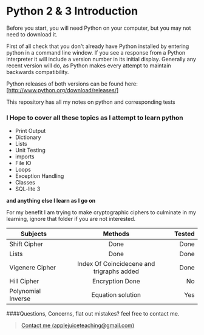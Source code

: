 Python 2 & 3 Introduction 
===================

Before you start, you will need Python on your computer, but you may not need to download it.

First of all check that you don't already have Python installed by entering python in a command line window. If you see a response from a Python interpreter it will include a version number in its initial display. Generally any recent version will do, as Python makes every attempt to maintain backwards compatibility.


Python releases of both versions can be found here: [http://www.python.org/download/releases/]

This repository has all my notes on python and corresponding tests


### I Hope to cover all these topics as I attempt to learn python 
* Print Output
* Dictionary
* Lists
* Unit Testing
* imports
* File IO
* Loops
* Exception Handling
* Classes
* SQL-lite 3

**and anything else I learn as I go on**



For my benefit I am trying to make cryptographic ciphers to culminate in
my learning, ignore that folder if you are not interested.

| Subjects      | Methods       | Tested  |
| ------------- |:-------------:| -----:|
| Shift Cipher| Done | Done |
| Lists| Done|Done|
| Vigenere Cipher|Index Of Coincidecene and trigraphs added|Done|
| Hill Cipher|Encryption Done|No|
| Polynomial Inverse|Equation solution|Yes|



####Questions, Concerns, flat out mistakes?  feel free to contact me.

> [Contact me (applejuiceteaching@gmail.com)](mailto:applejuiceteaching@gmail.com)